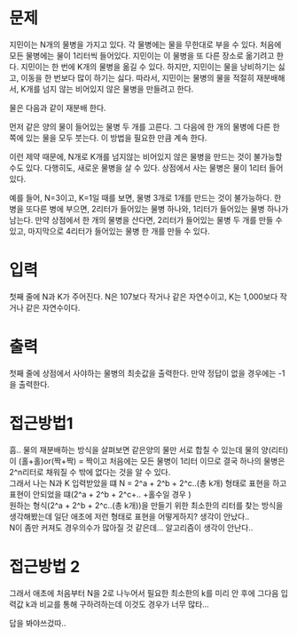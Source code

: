 # 문제
지민이는 N개의 물병을 가지고 있다. 각 물병에는 물을 무한대로 부을 수 있다. 처음에 모든 물병에는 물이 1리터씩 들어있다. 지민이는 이 물병을 또 다른 장소로 옮기려고 한다. 지민이는 한 번에 K개의 물병을 옮길 수 있다. 하지만, 지민이는 물을 낭비하기는 싫고, 이동을 한 번보다 많이 하기는 싫다. 따라서, 지민이는 물병의 물을 적절히 재분배해서, K개를 넘지 않는 비어있지 않은 물병을 만들려고 한다.

물은 다음과 같이 재분배 한다.

먼저 같은 양의 물이 들어있는 물병 두 개를 고른다. 그 다음에 한 개의 물병에 다른 한 쪽에 있는 물을 모두 붓는다. 이 방법을 필요한 만큼 계속 한다.

이런 제약 때문에, N개로 K개를 넘지않는 비어있지 않은 물병을 만드는 것이 불가능할 수도 있다. 다행히도, 새로운 물병을 살 수 있다. 상점에서 사는 물병은 물이 1리터 들어있다.

예를 들어, N=3이고, K=1일 때를 보면, 물병 3개로 1개를 만드는 것이 불가능하다. 한 병을 또다른 병에 부으면, 2리터가 들어있는 물병 하나와, 1리터가 들어있는 물병 하나가 남는다. 만약 상점에서 한 개의 물병을 산다면, 2리터가 들어있는 물병 두 개를 만들 수 있고, 마지막으로 4리터가 들어있는 물병 한 개를 만들 수 있다.

# 입력
첫째 줄에 N과 K가 주어진다. N은 107보다 작거나 같은 자연수이고, K는 1,000보다 작거나 같은 자연수이다.

# 출력
첫째 줄에 상점에서 사야하는 물병의 최솟값을 출력한다. 만약 정답이 없을 경우에는 -1을 출력한다.

# 접근방법1
흠.. 
물의 재분배하는 방식을 살펴보면 같은양의 물만 서로 합칠 수 있는데 물의 양(리터)이 (홀+홀)or(짝+짝) = 짝이고 처음에는 모든 물병이 1리터 이므로 결국 하나의 물병은 2^n리터로 채워질 수 밖에 없다는 것을 알 수 있다.   
그래서 나는 N과 K 입력받았을 떄 N = 2^a + 2^b + 2^c..(총 k개) 형태로 표현을 하고 표현이 안되었을 떄(2^a + 2^b + 2^c+.. +홀수일 경우 )  
원하는 형식(2^a + 2^b + 2^c..(총 k개))을 만들기 위한 최소한의 리터를 찾는 방식을 생각해봤는데 일단 애초에 저런 형태로 표현을 어떻게하지? 생각이 안났다..  
N이 좀만 커져도 경우의수가 많아질 것 같은데... 알고리즘이 생각이 안난다..   

# 접근방법 2
그래서 애초에 처음부터 N을 2로 나누어서 필요한 최소한의 k를 미리 안 후에 그다음 입력값 k과 비교를 통해 구하려하는데 이것도 경우가 너무 많타... 

답을 봐야쓰겄따..
